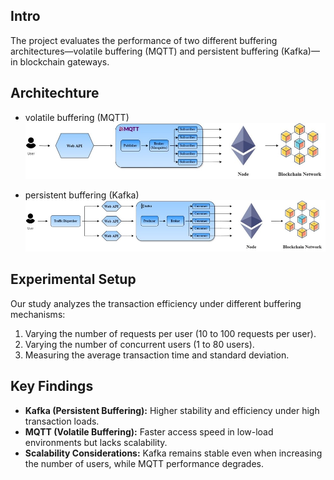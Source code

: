 ## Intro
The project evaluates the performance of two different buffering architectures—volatile buffering (MQTT) and persistent buffering (Kafka)—in blockchain gateways.

## Architechture
* volatile buffering (MQTT)
![Transaction Efficiency Comparison](experimental_result/MQTT架構.jpg)

* persistent buffering (Kafka)
![Transaction Efficiency Comparison](experimental_result/Kafka架構.jpg)

## Experimental Setup
Our study analyzes the transaction efficiency under different buffering mechanisms:

1. Varying the number of requests per user (10 to 100 requests per user).
2. Varying the number of concurrent users (1 to 80 users).
3. Measuring the average transaction time and standard deviation.

## Key Findings
* **Kafka (Persistent Buffering):** Higher stability and efficiency under high transaction loads.
* **MQTT (Volatile Buffering):** Faster access speed in low-load environments but lacks scalability.
* **Scalability Considerations:** Kafka remains stable even when increasing the number of users, while MQTT performance degrades.

